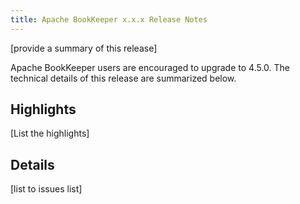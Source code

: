 ```yaml
---
title: Apache BookKeeper x.x.x Release Notes
---
```


[provide a summary of this release]

Apache BookKeeper users are encouraged to upgrade to 4.5.0. The technical details of this release are summarized
below.

## Highlights

[List the highlights]

## Details

[list to issues list]

